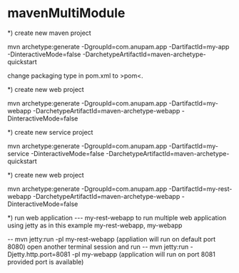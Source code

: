 # mavenMultiModule

*) create new maven project 

mvn archetype:generate -DgroupId=com.anupam.app -DartifactId=my-app -DinteractiveMode=false -DarchetypeArtifactId=maven-archetype-quickstart

change packaging type in pom.xml to >pom<.


*) create new web project 

mvn archetype:generate -DgroupId=com.anupam.app -DartifactId=my-webapp -DarchetypeArtifactId=maven-archetype-webapp -DinteractiveMode=false


*) create new service project 

mvn archetype:generate -DgroupId=com.anupam.app -DartifactId=my-service -DinteractiveMode=false -DarchetypeArtifactId=maven-archetype-quickstart


*) create new web project 

mvn archetype:generate -DgroupId=com.anupam.app -DartifactId=my-rest-webapp -DarchetypeArtifactId=maven-archetype-webapp -DinteractiveMode=false



*) run web application --- my-rest-webapp
to run multiple web application  using jetty as in  this example my-rest-webapp, my-webapp

-- mvn jetty:run -pl my-rest-webapp (appliation will run on default port 8080)
open another terminal session and run 
-- mvn jetty:run -Djetty.http.port=8081 -pl my-webapp (application will run on port 8081 provided port is available)
